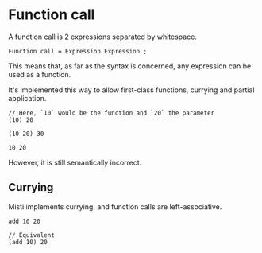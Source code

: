 # Function call

A function call is 2 expressions separated by whitespace.

```ebnf
Function call = Expression Expression ;
```

This means that, as far as the syntax is concerned, any expression
can be used as a function.

It's implemented this way to allow first-class functions, currying and partial application.

```misti
// Here, `10` would be the function and `20` the parameter
(10) 20

(10 20) 30

10 20
```

However, it is still semantically incorrect.

## Currying

Misti implements currying, and function calls are left-associative.

```misti
add 10 20

// Equivalent
(add 10) 20
```

